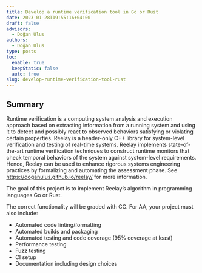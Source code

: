 ```yaml
---
title: Develop a runtime verification tool in Go or Rust
date: 2023-01-28T19:55:16+04:00
draft: false
advisors:
  - Doğan Ulus
authors:
  - Doğan Ulus
type: posts
toc:
  enable: true
  keepStatic: false
  auto: true
slug: develop-runtime-verification-tool-rust
---
```

## Summary
Runtime verification is a computing system analysis and execution approach based on extracting information from a running system and using it to detect and possibly react to observed behaviors satisfying or violating certain properties. Reelay is a header-only C++ library for system-level verification and testing of real-time systems. Reelay implements state-of-the-art runtime verification techniques to construct runtime monitors that check temporal behaviors of the system against system-level requirements. Hence, Reelay can be used to enhance rigorous systems engineering practices by formalizing and automating the assessment phase. See https://doganulus.github.io/reelay/ for more information.

The goal of this project is to implement Reelay’s algorithm in programming languages Go or Rust.

The correct functionality will be graded with CC. For AA, your project must also include:

- Automated code linting/formatting
- Automated builds and packaging
- Automated testing and code coverage (95% coverage at least)
- Performance testing
- Fuzz testing
- CI setup
- Documentation including design choices